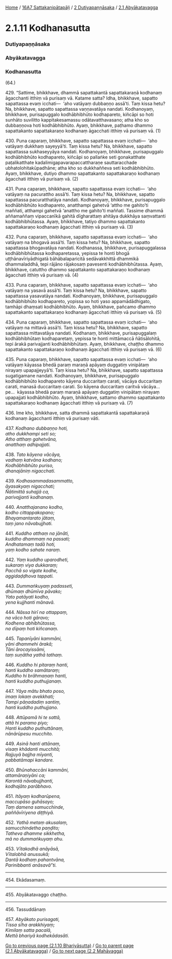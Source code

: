 
[Home](/) / [16A7 Sattakanipātapāḷi](../../../16A7.md) / [2 Dutiyapaṇṇāsaka](../../2.md) / [2.1 Abyākatavagga](../2.1.md)

# 2.1.11 Kodhanasutta

### Dutiyapaṇṇāsaka

### Abyākatavagga

### Kodhanasutta

(64.)

429\. “Sattime, bhikkhave, dhammā sapattakantā sapattakaraṇā kodhanaṃ āgacchanti itthiṃ vā purisaṃ vā. Katame satta? Idha, bhikkhave, sapatto sapattassa evaṃ icchati—  ‘aho vatāyaṃ dubbaṇṇo assā’ti. Taṃ kissa hetu? Na, bhikkhave, sapatto sapattassa vaṇṇavatāya nandati. Kodhanoyaṃ, bhikkhave, purisapuggalo kodhābhibhūto kodhapareto, kiñcāpi so hoti sunhāto suvilitto kappitakesamassu odātavatthavasano; atha kho so dubbaṇṇova hoti kodhābhibhūto. Ayaṃ, bhikkhave, paṭhamo dhammo sapattakanto sapattakaraṇo kodhanaṃ āgacchati itthiṃ vā purisaṃ vā. (1)

430\. Puna caparaṃ, bhikkhave, sapatto sapattassa evaṃ icchati—  ‘aho vatāyaṃ dukkhaṃ sayeyyā’ti. Taṃ kissa hetu? Na, bhikkhave, sapatto sapattassa sukhaseyyāya nandati. Kodhanoyaṃ, bhikkhave, purisapuggalo kodhābhibhūto kodhapareto, kiñcāpi so pallaṅke seti gonakatthate paṭalikatthate kadalimigapavarapaccattharaṇe sauttaracchade ubhatolohitakūpadhāne; atha kho so dukkhaññeva seti kodhābhibhūto. Ayaṃ, bhikkhave, dutiyo dhammo sapattakanto sapattakaraṇo kodhanaṃ āgacchati itthiṃ vā purisaṃ vā. (2)

431\. Puna caparaṃ, bhikkhave, sapatto sapattassa evaṃ icchati—  ‘aho vatāyaṃ na pacurattho assā’ti. Taṃ kissa hetu? Na, bhikkhave, sapatto sapattassa pacuratthatāya nandati. Kodhanoyaṃ, bhikkhave, purisapuggalo kodhābhibhūto kodhapareto, anatthampi gahetvā ‘attho me gahito’ti maññati, atthampi gahetvā ‘anattho me gahito’ti maññati. Tassime dhammā aññamaññaṃ vipaccanīkā gahitā dīgharattaṃ ahitāya dukkhāya saṃvattanti kodhābhibhūtassa. Ayaṃ, bhikkhave, tatiyo dhammo sapattakanto sapattakaraṇo kodhanaṃ āgacchati itthiṃ vā purisaṃ vā. (3)

432\. Puna caparaṃ, bhikkhave, sapatto sapattassa evaṃ icchati—  ‘aho vatāyaṃ na bhogavā assā’ti. Taṃ kissa hetu? Na, bhikkhave, sapatto sapattassa bhogavatāya nandati. Kodhanassa, bhikkhave, purisapuggalassa kodhābhibhūtassa kodhaparetassa, yepissa te honti bhogā uṭṭhānavīriyādhigatā bāhābalaparicitā sedāvakkhittā dhammikā dhammaladdhā, tepi rājāno rājakosaṃ pavesenti kodhābhibhūtassa. Ayaṃ, bhikkhave, catuttho dhammo sapattakanto sapattakaraṇo kodhanaṃ āgacchati itthiṃ vā purisaṃ vā. (4)

433\. Puna caparaṃ, bhikkhave, sapatto sapattassa evaṃ icchati—  ‘aho vatāyaṃ na yasavā assā’ti. Taṃ kissa hetu? Na, bhikkhave, sapatto sapattassa yasavatāya nandati. Kodhanoyaṃ, bhikkhave, purisapuggalo kodhābhibhūto kodhapareto, yopissa so hoti yaso appamādādhigato, tamhāpi dhaṃsati kodhābhibhūto. Ayaṃ, bhikkhave, pañcamo dhammo sapattakanto sapattakaraṇo kodhanaṃ āgacchati itthiṃ vā purisaṃ vā. (5)

434\. Puna caparaṃ, bhikkhave, sapatto sapattassa evaṃ icchati—  ‘aho vatāyaṃ na mittavā assā’ti. Taṃ kissa hetu? Na, bhikkhave, sapatto sapattassa mittavatāya nandati. Kodhanaṃ, bhikkhave, purisapuggalaṃ kodhābhibhūtaṃ kodhaparetaṃ, yepissa te honti mittāmaccā ñātisālohitā, tepi ārakā parivajjanti kodhābhibhūtaṃ. Ayaṃ, bhikkhave, chaṭṭho dhammo sapattakanto sapattakaraṇo kodhanaṃ āgacchati itthiṃ vā purisaṃ vā. (6)

435\. Puna caparaṃ, bhikkhave, sapatto sapattassa evaṃ icchati—  ‘aho vatāyaṃ kāyassa bhedā paraṃ maraṇā apāyaṃ duggatiṃ vinipātaṃ nirayaṃ upapajjeyyā’ti. Taṃ kissa hetu? Na, bhikkhave, sapatto sapattassa sugatigamane nandati. Kodhanoyaṃ, bhikkhave, purisapuggalo kodhābhibhūto kodhapareto kāyena duccaritaṃ carati, vācāya duccaritaṃ carati, manasā duccaritaṃ carati. So kāyena duccaritaṃ caritvā vācāya…pe…  kāyassa bhedā paraṃ maraṇā apāyaṃ duggatiṃ vinipātaṃ nirayaṃ upapajjati kodhābhibhūto. Ayaṃ, bhikkhave, sattamo dhammo sapattakanto sapattakaraṇo kodhanaṃ āgacchati itthiṃ vā purisaṃ vā. (7)

436\. Ime kho, bhikkhave, satta dhammā sapattakantā sapattakaraṇā kodhanaṃ āgacchanti itthiṃ vā purisaṃ vāti.

437\. _Kodhano dubbaṇṇo hoti,_  
_atho dukkhampi seti so;_  
_Atho atthaṃ gahetvāna,_  
_anatthaṃ adhipajjati._  


438\. _Tato kāyena vācāya,_  
_vadhaṃ katvāna kodhano;_  
_Kodhābhibhūto puriso,_  
_dhanajāniṃ nigacchati._  


439\. _Kodhasammadasammatto,_  
_āyasakyaṃ nigacchati;_  
_Ñātimittā suhajjā ca,_  
_parivajjanti kodhanaṃ._  


440\. _Anatthajanano kodho,_  
_kodho cittappakopano;_  
_Bhayamantarato jātaṃ,_  
_taṃ jano nāvabujjhati._  


441\. _Kuddho atthaṃ na jānāti,_  
_kuddho dhammaṃ na passati;_  
_Andhatamaṃ tadā hoti,_  
_yaṃ kodho sahate naraṃ._  


442\. _Yaṃ kuddho uparodheti,_  
_sukaraṃ viya dukkaraṃ;_  
_Pacchā so vigate kodhe,_  
_aggidaḍḍhova tappati._  


443\. _Dummaṅkuyaṃ padasseti,_  
_dhūmaṃ dhūmīva pāvako;_  
_Yato patāyati kodho,_  
_yena kujjhanti mānavā._  


444\. _Nāssa hirī na ottappaṃ,_  
_na vāco hoti gāravo;_  
_Kodhena abhibhūtassa,_  
_na dīpaṃ hoti kiñcanaṃ._  


445\. _Tapanīyāni kammāni,_  
_yāni dhammehi ārakā;_  
_Tāni ārocayissāmi,_  
_taṃ suṇātha yathā tathaṃ._  


446\. _Kuddho hi pitaraṃ hanti,_  
_hanti kuddho samātaraṃ;_  
_Kuddho hi brāhmaṇaṃ hanti,_  
_hanti kuddho puthujjanaṃ._  


447\. _Yāya mātu bhato poso,_  
_imaṃ lokaṃ avekkhati;_  
_Tampi pāṇadadiṃ santiṃ,_  
_hanti kuddho puthujjano._  


448\. _Attūpamā hi te sattā,_  
_attā hi paramo piyo;_  
_Hanti kuddho puthuttānaṃ,_  
_nānārūpesu mucchito._  


449\. _Asinā hanti attānaṃ,_  
_visaṃ khādanti mucchitā;_  
_Rajjuyā bajjha mīyanti,_  
_pabbatāmapi kandare._  


450\. _Bhūnahaccāni kammāni,_  
_attamāraṇiyāni ca;_  
_Karontā nāvabujjhanti,_  
_kodhajāto parābhavo._  


451\. _Itāyaṃ kodharūpena,_  
_maccupāso guhāsayo;_  
_Taṃ damena samucchinde,_  
_paññāvīriyena diṭṭhiyā._  


452\. _Yathā metaṃ akusalaṃ,_  
_samucchindetha paṇḍito;_  
_Tatheva dhamme sikkhetha,_  
_mā no dummaṅkuyaṃ ahu._  


453\. _Vītakodhā anāyāsā,_  
_Vītalobhā anussukā;_  
_Dantā kodhaṃ pahantvāna,_  
_Parinibbanti anāsavā”ti._  


---

454\. Ekādasamaṃ.



---

455\. Abyākatavaggo chaṭṭho.



---

456\. Tassuddānaṃ



457\. _Abyākato purisagati,_  
_Tissa sīha arakkhiyaṃ;_  
_Kimilaṃ satta pacalā,_  
_Mettā bhariyā kodhekādasāti._  


[Go to previous page (2.1.10 Bhariyāsutta)](2.1.10.md) / [Go to parent page (2.1 Abyākatavagga)](../2.1.md) / [Go to next page (2.2 Mahāvagga)](../2.2.md)


